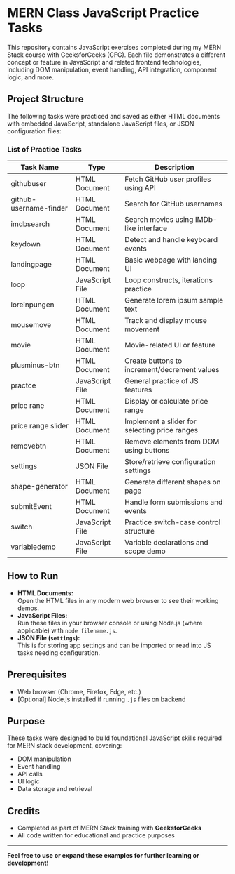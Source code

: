 # MERN Class JavaScript Practice Tasks

This repository contains JavaScript exercises completed during my MERN Stack course with GeeksforGeeks (GFG). Each file demonstrates a different concept or feature in JavaScript and related frontend technologies, including DOM manipulation, event handling, API integration, component logic, and more.

## Project Structure

The following tasks were practiced and saved as either HTML documents with embedded JavaScript, standalone JavaScript files, or JSON configuration files:

### List of Practice Tasks

| Task Name             | Type                    | Description                                           |
|-----------------------|-------------------------|-------------------------------------------------------|
| githubuser            | HTML Document           | Fetch GitHub user profiles using API                  |
| github-username-finder| HTML Document           | Search for GitHub usernames                           |
| imdbsearch            | HTML Document           | Search movies using IMDb-like interface               |
| keydown               | HTML Document           | Detect and handle keyboard events                     |
| landingpage           | HTML Document           | Basic webpage with landing UI                         |
| loop                  | JavaScript File         | Loop constructs, iterations practice                  |
| loreinpungen          | HTML Document           | Generate lorem ipsum sample text                      |
| mousemove             | HTML Document           | Track and display mouse movement                      |
| movie                 | HTML Document           | Movie-related UI or feature                           |
| plusminus-btn         | HTML Document           | Create buttons to increment/decrement values          |
| practce               | JavaScript File         | General practice of JS features                       |
| price rane            | HTML Document           | Display or calculate price range                      |
| price range slider    | HTML Document           | Implement a slider for selecting price ranges         |
| removebtn             | HTML Document           | Remove elements from DOM using buttons                |
| settings              | JSON File               | Store/retrieve configuration settings                 |
| shape-generator       | HTML Document           | Generate different shapes on page                     |
| submitEvent           | HTML Document           | Handle form submissions and events                    |
| switch                | JavaScript File         | Practice switch-case control structure                |
| variabledemo          | JavaScript File         | Variable declarations and scope demo                  |

## How to Run

- **HTML Documents:**  
  Open the HTML files in any modern web browser to see their working demos.
- **JavaScript Files:**  
  Run these files in your browser console or using Node.js (where applicable) with `node filename.js`.
- **JSON File (`settings`):**  
  This is for storing app settings and can be imported or read into JS tasks needing configuration.

## Prerequisites

- Web browser (Chrome, Firefox, Edge, etc.)
- [Optional] Node.js installed if running `.js` files on backend

## Purpose

These tasks were designed to build foundational JavaScript skills required for MERN stack development, covering:
- DOM manipulation
- Event handling
- API calls
- UI logic
- Data storage and retrieval

## Credits

- Completed as part of MERN Stack training with **GeeksforGeeks**
- All code written for educational and practice purposes

---

**Feel free to use or expand these examples for further learning or development!**
